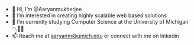 - 👋 Hi, I’m @Aaryanmukherjee
- 👀 I’m interested in creating highly scalable web based solutions
- 🌱 I’m currently studying Computer Science at the University of Michigan 〽️💙💛
- 📫 Reach me at aaryanm@umich.edu or connect with me on linkedin


